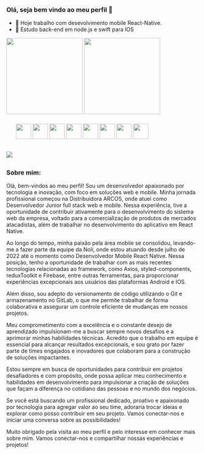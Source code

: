 ### Olá, seja bem vindo ao meu perfil 👋

- 🔭 Hoje trabalho com desevolvimento mobile React-Native.
- 🌱 Estudo back-end em node.js e swift para IOS

<div>
    <img height=200 align="center" src="https://github-readme-stats.vercel.app/api?username=GuilhermeCamargo744&bg_color=00000000&&text_color=fff&&title_color=00ff00&&show_icons=true&&icon_color=00ff00" />
    <img height=200 align="center" src="https://github-readme-stats.vercel.app/api/top-langs?username=GuilhermeCamargo744&layout=compact&langs_count=8&card_width=320&bg_color=00000000&&text_color=fff&&title_color=00ff00&&show_icons=true" />
</div>


<div style="margin:25px;">
  <img aling='center' heigth=30 width=40 src="https://cdn.jsdelivr.net/gh/devicons/devicon/icons/android/android-original.svg" />
  <img aling='center' heigth=30 width=40 src="https://cdn.jsdelivr.net/gh/devicons/devicon/icons/swift/swift-original.svg" />
  <img aling='center' heigth=30 width=40 src="https://cdn.jsdelivr.net/gh/devicons/devicon/icons/html5/html5-original.svg" />
  <img aling='center' heigth=30 width=40 src="https://cdn.jsdelivr.net/gh/devicons/devicon/icons/css3/css3-original.svg"/>
  <img aling='center' heigth=30 width=40  src="https://cdn.jsdelivr.net/gh/devicons/devicon/icons/javascript/javascript-original.svg"/>
  <img aling='center' heigth=30 width=40  src="https://cdn.jsdelivr.net/gh/devicons/devicon/icons/typescript/typescript-original.svg" />
  <img aling='center' heigth=30 width=40 src="https://cdn.jsdelivr.net/gh/devicons/devicon/icons/react/react-original.svg" />
  <img aling='center' heigth=30 width=40 src="https://cdn.jsdelivr.net/gh/devicons/devicon/icons/nodejs/nodejs-original.svg" />
</div>

##

<div>
  <a
    href='https://www.linkedin.com/in/guilherme-henrique-de-camargo-e-silva-35a1341b5/'
    >
    <img src='https://img.shields.io/badge/LinkedIn-0077B5?style=for-the-badge&logo=linkedin&logoColor=white'>
  </a>
</div>

## 

### Sobre mim:
<div>
Olá, bem-vindos ao meu perfil! Sou um desenvolvedor apaixonado por tecnologia e inovação, com foco em soluções web e mobile. Minha jornada profissional começou na Distribuidora ARCOS, onde atuei como Desenvolvedor Junior full stack web e mobile. Nessa experiência, tive a oportunidade de contribuir ativamente para o desenvolvimento do sistema web da empresa, voltado para a comercialização de produtos de mercados atacadistas, além de trabalhar no desenvolvimento do aplicativo em React Native.

Ao longo do tempo, minha paixão pela área mobile se consolidou, levando-me a fazer parte da equipe da Noli, onde estou atuando desde julho de 2022 até o momento como Desenvolvedor Mobile React Native. Nessa posição, tenho a oportunidade de trabalhar com as mais recentes tecnologias relacionadas ao framework, como Axios, styled-components, reduxToolkit e Firebase, entre outras ferramentas, para proporcionar experiências excepcionais aos usuários das plataformas Android e IOS.

Além disso, sou adepto do versionamento de código utilizando o Git e armazenamento no GitLab, o que me permite trabalhar de forma colaborativa e assegurar um controle eficiente de mudanças em nossos projetos.

Meu comprometimento com a excelência e o constante desejo de aprendizado impulsionam-me a buscar sempre novos desafios e a aprimorar minhas habilidades técnicas. Acredito que o trabalho em equipe é essencial para alcançar resultados excepcionais, e sou grato por fazer parte de times engajados e inovadores que colaboram para a construção de soluções impactantes.

Estou sempre em busca de oportunidades para contribuir em projetos desafiadores e com propósito, onde possa aplicar meu conhecimento e habilidades em desenvolvimento para impulsionar a criação de soluções que façam a diferença no cotidiano das pessoas e no mundo dos negócios.

Se você está buscando um profissional dedicado, proativo e apaixonado por tecnologia para agregar valor ao seu time, adoraria trocar ideias e explorar como posso contribuir em seu projeto. Vamos conectar-nos e iniciar uma conversa sobre as possibilidades!

Muito obrigado pela visita ao meu perfil e pelo interesse em conhecer mais sobre mim. Vamos conectar-nos e compartilhar nossas experiências e projetos!
</div>
